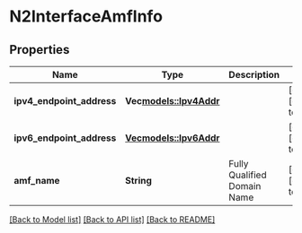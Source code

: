 # N2InterfaceAmfInfo

## Properties
Name | Type | Description | Notes
------------ | ------------- | ------------- | -------------
**ipv4_endpoint_address** | **Vec<models::Ipv4Addr>** |  | [optional] [default to None]
**ipv6_endpoint_address** | [**Vec<models::Ipv6Addr>**](Ipv6Addr.md) |  | [optional] [default to None]
**amf_name** | **String** | Fully Qualified Domain Name | [optional] [default to None]

[[Back to Model list]](../README.md#documentation-for-models) [[Back to API list]](../README.md#documentation-for-api-endpoints) [[Back to README]](../README.md)


